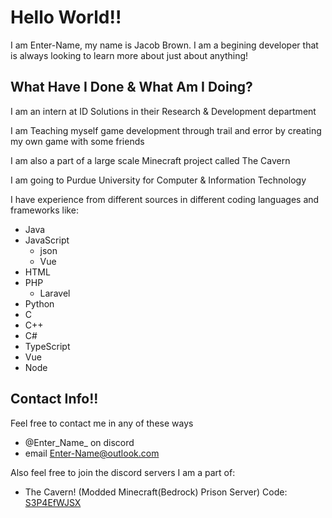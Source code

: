 # Hello World!!

I am Enter-Name, my name is Jacob Brown.
I am a begining developer that is always looking to learn more about just about anything!


## What Have I Done & What Am I Doing?

I am an intern at ID Solutions in their Research & Development department

I am Teaching myself game development through trail and error by creating my own game with some friends

I am also a part of a large scale Minecraft project called The Cavern
  
I am going to Purdue University for Computer & Information Technology

I have experience from different sources in different coding languages and frameworks like:
- Java
- JavaScript
  - json
  - Vue
- HTML
- PHP
  - Laravel
- Python
- C
- C++
- C#
- TypeScript
- Vue
- Node

## Contact Info!!

Feel free to contact me in any of these ways
- @Enter_Name_ on discord
- email [Enter-Name@outlook.com](enter-name@outlook.com)

Also feel free to join the discord servers I am a part of:
- The Cavern! (Modded Minecraft(Bedrock) Prison Server) Code: [S3P4EfWJSX](https://discord.gg/S3P4EfWJSX)
